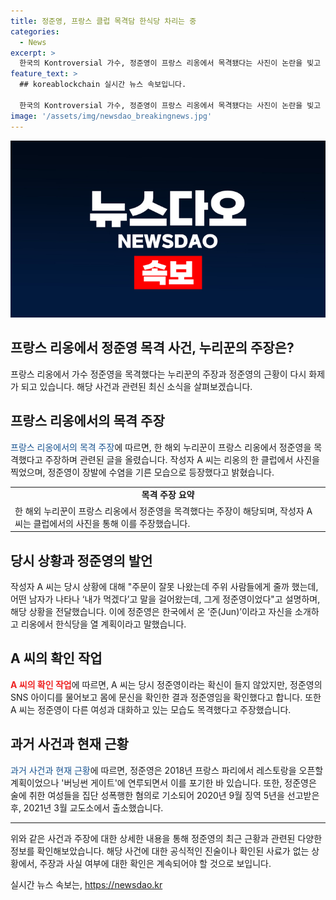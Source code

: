 ```yaml
---
title: 정준영, 프랑스 클럽 목격담 한식당 차리는 중
categories:
  - News
excerpt: >
  한국의 Kontroversial 가수, 정준영이 프랑스 리옹에서 목격됐다는 사진이 논란을 빚고 있다. 출소 후 처음으로 등장한 모습으로, 장발과 수염을 기른 모습으로 찍힌 그는 한식당을 오픈할 계획이라고 밝혔으며, 몸에 문신을 가진 점 등으로 확실한 확인을 받아 누리꾼들의 이목을 사로잡았다. 2018년 프랑스 파리에서 레스토랑 오픈을 시도했지만 스캔들로 무산된 바 있는 정준영은 혐의로 기소되어 5년을 선고받았고 교도소에서 지난 3월에 만기 출소했다.
feature_text: >
  ## koreablockchain 실시간 뉴스 속보입니다.

  한국의 Kontroversial 가수, 정준영이 프랑스 리옹에서 목격됐다는 사진이 논란을 빚고 있다. 출소 후 처음으로 등장한 모습으로, 장발과 수염을 기른 모습으로 찍힌 그는 한식당을 오픈할 계획이라고 밝혔으며, 몸에 문신을 가진 점 등으로 확실한 확인을 받아 누리꾼들의 이목을 사로잡았다. 2018년 프랑스 파리에서 레스토랑 오픈을 시도했지만 스캔들로 무산된 바 있는 정준영은 혐의로 기소되어 5년을 선고받았고 교도소에서 지난 3월에 만기 출소했다.
image: '/assets/img/newsdao_breakingnews.jpg'
---
```


<p><img src="/assets/img/newsdao_breakingnews.jpg" alt="koreablockchain 속보" /></p>

<h2>프랑스 리옹에서 정준영 목격 사건, 누리꾼의 주장은?</h2>

<p data-ke-size="size16">프랑스 리옹에서 가수 정준영을 목격했다는 누리꾼의 주장과 정준영의 근황이 다시 화제가 되고 있습니다. 해당 사건과 관련된 최신 소식을 살펴보겠습니다.</p>

<h2 data-ke-size="size26">프랑스 리옹에서의 목격 주장</h2>

<p><span style="color: #1a5490;">프랑스 리옹에서의 목격 주장</span>에 따르면, 한 해외 누리꾼이 프랑스 리옹에서 정준영을 목격했다고 주장하며 관련된 글을 올렸습니다. 작성자 A 씨는 리옹의 한 클럽에서 사진을 찍었으며, 정준영이 장발에 수염을 기른 모습으로 등장했다고 밝혔습니다.</p>

<table>
    <tr>
        <td style="text-align: center; height: 17px;"><b>목격 주장 요약</b></td>
    </tr>
    <tr>
        <td>한 해외 누리꾼이 프랑스 리옹에서 정준영을 목격했다는 주장이 해당되며, 작성자 A 씨는 클럽에서의 사진을 통해 이를 주장했습니다.</td>
    </tr>
</table>

<h2 data-ke-size="size26">당시 상황과 정준영의 발언</h2>

<p>작성자 A 씨는 당시 상황에 대해 "주문이 잘못 나왔는데 주위 사람들에게 줄까 했는데, 어떤 남자가 나타나 ‘내가 먹겠다’고 말을 걸어왔는데, 그게 정준영이었다"고 설명하며, 해당 상황을 전달했습니다. 이에 정준영은 한국에서 온 ‘준(Jun)’이라고 자신을 소개하고 리옹에서 한식당을 열 계획이라고 말했습니다.</p>

<h2 data-ke-size="size26">A 씨의 확인 작업</h2>

<p><b><span style="color: #ee2323;">A 씨의 확인 작업</span></b>에 따르면, A 씨는 당시 정준영이라는 확신이 들지 않았지만, 정준영의 SNS 아이디를 물어보고 몸에 문신을 확인한 결과 정준영임을 확인했다고 합니다. 또한 A 씨는 정준영이 다른 여성과 대화하고 있는 모습도 목격했다고 주장했습니다.</p>

<h2 data-ke-size="size26">과거 사건과 현재 근황</h2>

<p><span style="color: #1a5490;">과거 사건과 현재 근황</span>에 따르면, 정준영은 2018년 프랑스 파리에서 레스토랑을 오픈할 계획이었으나 '버닝썬 게이트'에 연루되면서 이를 포기한 바 있습니다. 또한, 정준영은 술에 취한 여성들을 집단 성폭행한 혐의로 기소되어 2020년 9월 징역 5년을 선고받은 후, 2021년 3월 교도소에서 출소했습니다.</p>

<hr>

<p data-ke-size="size16">위와 같은 사건과 주장에 대한 상세한 내용을 통해 정준영의 최근 근황과 관련된 다양한 정보를 확인해보았습니다. 해당 사건에 대한 공식적인 진술이나 확인된 사료가 없는 상황에서, 주장과 사실 여부에 대한 확인은 계속되어야 할 것으로 보입니다.</p>
실시간 뉴스 속보는, <a href="https://newsdao.kr" rel="dofollow">https://newsdao.kr</a>


